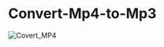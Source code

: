 # Convert-Mp4-to-Mp3
![Covert_MP4](https://github.com/BoukhaAyo/Convert-Mp4-to-Mp3/assets/103447604/525fb1fe-c115-4753-83f6-08e02c9bf21f)
